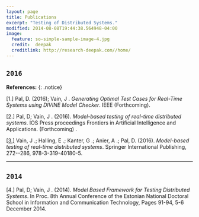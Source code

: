 ```yaml
---
layout: page
title: Publications
excerpt: "Testing of Distributed Systems."
modified: 2014-08-08T19:44:38.564948-04:00
image:
  feature: so-simple-sample-image-4.jpg
  credit:  deepak
  creditlink: http://research-deepak.com//home/
---
```

`2016`
--- 
**References:** 
{: .notice}

[1.] Pal, D. (2016); Vain, J . *Generating Optimal Test Cases for Real-Time Systems using DIVINE Model Checker*. IEEE (Forthcoming).

[2.] Pal, D; Vain, J . (2016). *Model-based testing of real-time distributed systems*. 
IOS Press proceedings Frontiers in Artificial Intelligence and Applications. (Forthcoming) .

[[3.]](http://link.springer.com/chapter/10.1007/978-3-319-40180-5_19) Vain, J .; Halling, E .; Kanter, G .; Anier, A .; Pal, D. (2016). *Model-based testing of real-time distributed systems*. 
Springer International Publishing, 272--286, 978-3-319-40180-5. 

---
`2014`
--- 

[4.] Pal, D; Vain, J . (2014). *Model Based Framework for Testing Distributed Systems*. In Proc. 8th Annual Conference of the Estonian National Doctoral School in Information and Communication Technology, Pages 91-94, 5-6 December 2014.


